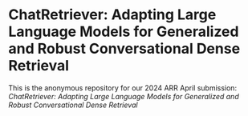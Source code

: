 # ChatRetriever: Adapting Large Language Models for Generalized and Robust Conversational Dense Retrieval

This is the anonymous repository for our 2024 ARR April submission: *ChatRetriever: Adapting Large Language Models for Generalized and Robust Conversational Dense Retrieval*


